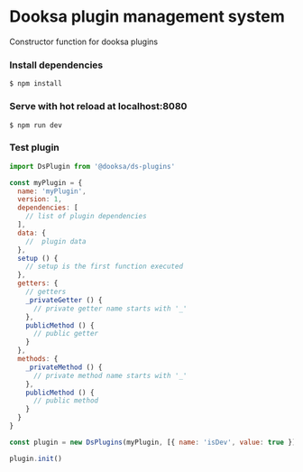 
# Dooksa plugin management system 

Constructor function for dooksa plugins

### Install dependencies

```
$ npm install
```

### Serve with hot reload at localhost:8080

```
$ npm run dev
```

### Test plugin 

```js
import DsPlugin from '@dooksa/ds-plugins'

const myPlugin = {
  name: 'myPlugin',
  version: 1,
  dependencies: [
    // list of plugin dependencies
  ],
  data: {
    //  plugin data
  },
  setup () {
    // setup is the first function executed
  },
  getters: {
    // getters
    _privateGetter () {
      // private getter name starts with '_'
    },
    publicMethod () {
      // public getter
    }
  },
  methods: {
    _privateMethod () {
      // private method name starts with '_'
    },
    publicMethod () {
      // public method
    }
  }
} 

const plugin = new DsPlugins(myPlugin, [{ name: 'isDev', value: true }])

plugin.init()

```